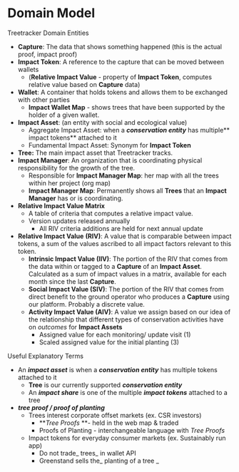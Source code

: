 # Domain Model

Treetracker Domain Entities

* **Capture**: The data that shows something happened (this is the actual proof, impact proof)
* **Impact Token**: A reference to the capture that can be moved between wallets
  * (**Relative Impact Value** - property of **Impact Token**, computes relative value based on **Capture** data)
* **Wallet**: A container that holds tokens and allows them to be exchanged with other parties
  * **Impact Wallet Map** - shows trees that have been supported by the holder of a given wallet.
* **Impact Asset**: (an entity with social and ecological value)
  * Aggregate Impact Asset: when a _**conservation entity**_ has multiple\*\* impact tokens\*\* attached to it
  * Fundamental Impact Asset: Synonym for **Impact Token**
* **Tree:** The main impact asset that Treetracker tracks.
* **Impact Manager**: An organization that is coordinating physical responsibility for the growth of the tree.
  * Responsible for **Impact Manager Map**: her map with all the trees within her project (org map)
  * **Impact Manager Map**: Permanently shows all **Trees** that an **Impact Manager** has or is coordinating.
* **Relative Impact Value Matrix**
  * A table of criteria that computes a relative impact value.
  * Version updates released annually
    * All RIV criteria additions are held for next annual update
* **Relative Impact Value** **(RIV)**: A value that is comparable between impact tokens, a sum of the values ascribed to all impact factors relevant to this token.
  * **Intrinsic Impact Value (IIV)**: The portion of the RIV that comes from the data within or tagged to a **Capture** of an **Impact Asset**. Calculated as a sum of impact values in a matrix, available for each month since the last **Capture**.
  * **Social Impact Value (SIV)**: The portion of the RIV that comes from direct benefit to the ground operator who produces a **Capture** using our platform. Probably a discrete value.
  * **Activity Impact Value (AIV)**: A value we assign based on our idea of the relationship that different types of conservation activities have on _outcomes_ for **Impact Assets**
    * Assigned value for each monitoring/ update visit (1)
    * Scaled assigned value for the initial planting (3)

Useful Explanatory Terms

* An _**impact asset**_ is when a _**conservation entity**_ has multiple tokens attached to it
  * **Tree** is our currently supported _**conservation entity**_
  * An _**impact share**_ is one of the multiple _**impact tokens**_ attached to a tree
* _**tree proof / proof of planting**_
  * Trees interest corporate offset markets (ex. CSR investors)
    * \*\*_Tree Proofs_ \*\*- held in the web map & traded
    * Proofs of Planting - interchangeable language with _Tree Proofs_
  * Impact tokens for everyday consumer markets (ex. Sustainably run app)
    * Do not trade\_ trees\_ in wallet API
    * Greenstand sells the\_ planting of a tree \_
